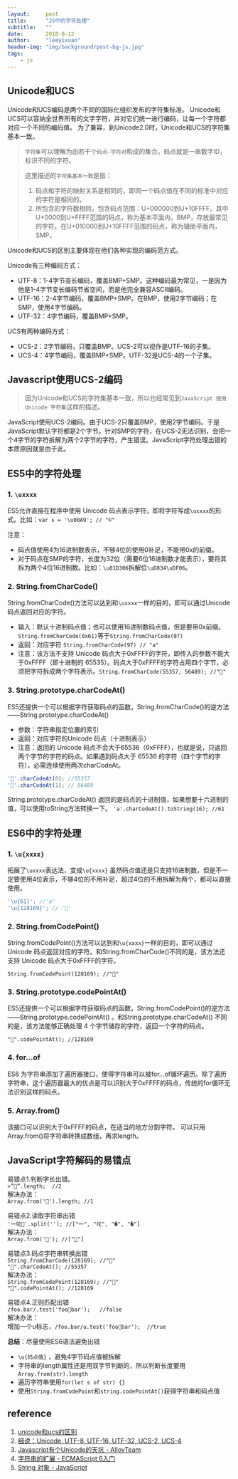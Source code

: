 ```yaml
---
layout:     post
title:      "JS中的字符处理"
subtitle:   ""
date:       2018-8-12
author:     "leeyixuan"
header-img: "img/background/post-bg-js.jpg"
tags:
    - js
---
```

## Unicode和UCS
Unicode和UCS编码是两个不同的国际化组织发布的字符集标准。
Unicode和UCS可以容纳全世界所有的文字字符，并对它们统一进行编码，让每一个字符都对应一个不同的编码值。
为了兼容，到Unicode2.0时，Unicode和UCS的字符集基本一致。
>`字符集`可以理解为由若干个`码点-字符对`构成的集合。码点就是一串数字ID，标识不同的字符。

>这里描述的`字符集基本一致`是指：
>1. 码点和字符的映射关系是相同的，即同一个码点值在不同的标准中对应的字符是相同的。
>2. 所包含的字符数相同，包含码点范围：U+000000到U+10FFFF。其中U+0000到U+FFFF范围的码点，称为基本平面内，BMP，存放最常见的字符。在U+010000到U+10FFFF范围的码点，称为辅助平面内，SMP。

Unicode和UCS的区别主要体现在他们各种实现的编码范方式。

Unicode有三种编码方式：
- UTF-8：1-4字节变长编码，覆盖BMP+SMP。这种编码最为常见，一是因为他是1-4字节变长编码节省空间，而是他完全兼容ASCII编码。
- UTF-16：2-4字节编码，覆盖BMP+SMP。在BMP，使用2字节编码；在SMP，使用4字节编码。
- UTF-32：4字节编码，覆盖BMP+SMP。

UCS有两种编码方式：
- UCS-2：2字节编码，只覆盖BMP。UCS-2可以视作是UTF-16的子集。
- UCS-4：4字节编码，覆盖BMP+SMP。UTF-32是UCS-4的一个子集。


## Javascript使用UCS-2编码


>因为Unicode和UCS的字符集基本一致，所以也经常见到`JavaScript 使用 Unicode 字符集`这样的描述。

JavaScript使用UCS-2编码。由于UCS-2只覆盖BMP，使用2字节编码。于是JavaScript默认字符都是2个字节。针对SMP的字符，在UCS-2无法识别，会把一个4字节的字符拆解为两个2字节的字符，产生错误。JavaScript字符处理出错的本质原因就是由于此。


## ES5中的字符处理
### 1. `\uxxxx`
ES5允许直接在程序中使用 Unicode 码点表示字符，即将字符写成`\uxxxx`的形式。比如：`var s = '\u00A9'; // "©"`

注意：
- 码点值使用4为16进制数表示，不够4位的使用0补足，不能带0x的前缀。
- 对于码点在SMP的字符，长度为32位（需要6位16进制数才能表示），要将其拆为两个4位16进制数。比如：`\u01D306`拆解位`\uD834\uDF06`。


### 2. String.fromCharCode()
String.fromCharCode()方法可以达到和`\uxxxx`一样的目的，即可以通过Unicode 码点返回对应的字符。

- 输入：默认十进制码点值；也可以使用16进制数码点值，但是要带0x前缀。`String.fromCharCode(0x61)`等于`String.fromCharCode(97)`
- 返回：对应字符
`String.fromCharCode(97) // "a"`
- 注意：该方法不支持 Unicode 码点大于0xFFFF的字符，即传入的参数不能大于0xFFFF（即十进制的 65535）。码点大于0xFFFF的字符占用四个字节，必须把字符拆成两个字符表示。`String.fromCharCode(55357, 56489); //"💩"`

### 3. String.prototype.charCodeAt() 

ES5还提供一个可以根据字符获取码点的函数，String.fromCharCode()的逆方法——String.prototype.charCodeAt() 
- 参数：字符串指定位置的索引
- 返回：对应字符的Unicode 码点（十进制表示）
- 注意：返回的 Unicode 码点不会大于65536（0xFFFF），也就是说，只返回两个字节的字符的码点。如果遇到码点大于 65536 的字符（四个字节的字符），必需连续使用两次charCodeAt。
```javascript
'💩'.charCodeAt(0); //55357  
'💩'.charCodeAt(1); // 56489
```

String.prototype.charCodeAt() 返回的是码点的十进制值，如果想要十六进制的值，可以使用toString方法转换一下。
`'a'.charCodeAt().toString(16); //61`

## ES6中的字符处理
### 1. `\u{xxxx}`
拓展了`\uxxxx`表达法，变成`\u{xxxx}`
虽然码点值还是只支持16进制数，但是不一定要使用4位表示，不够4位的不用补足，超过4位的不用拆解为两个，都可以直接使用。
```javascript
'\u{61}'; //'a'
'\u{128169}'; // '💩'
```
### 2. String.fromCodePoint()
String.fromCodePoint()方法可以达到和`\u{xxxx}`一样的目的，即可以通过Unicode 码点返回对应的字符。和String.fromCharCode()不同的是，该方法还支持 Unicode 码点大于0xFFFF的字符。

`String.fromCodePoint(128169); //"💩" `



### 3. String.prototype.codePointAt() 
ES5还提供一个可以根据字符获取码点的函数，String.fromCodePoint()的逆方法——String.prototype.codePointAt() 。和String.prototype.charCodeAt() 不同的是，该方法能够正确处理 4 个字节储存的字符，返回一个字符的码点。

`"💩".codePointAt(); //128169`


### 4. for...of
ES6 为字符串添加了遍历器接口，使得字符串可以被for...of循环遍历。除了遍历字符串，这个遍历器最大的优点是可以识别大于0xFFFF的码点，传统的for循环无法识别这样的码点。

### 5. Array.from()
该接口可以识别大于0xFFFF的码点，在适当的地方分割字符。
可以只用Array.from()将字符串转换成数组，再求length。



## JavaScript字符解码的易错点                                 
易错点1.判断字长出错。    
`>”💩”.length;  //2`    
解决办法：   
`Array.from('💩').length; //1`

易错点2.读取字符串出错   
`'一坨💩'.split(''); //["一", "坨", "�", "�"]`   
解决办法：    
`Array.from('💩'); //["💩"]`

易错点3.码点字符串转换出错     
`String.fromCharCode(128169); //""`    
`"💩".charCodeAt(); //55357`     
解决办法：    
`String.fromCodePoint(128169); //"💩" `     
`"💩".codePointAt(); //128169`   

易错点4.正则匹配出错     
`/foo.bar/.test('foo💩bar');   //false`     
解决办法：     
增加一个u标志，`/foo.bar/u.test('foo💩bar');  //true`

**总结**：尽量使用ES6语法避免出错 
- `\u{码点值}` ，避免4字节码点值被拆解
- 字符串的length属性还是用双字节判断的，所以判断长度要用`Array.from(str).length` 
-  遍历字符串使用`for(let s of str) {}`
-  使用`String.fromCodePoint`和`string.codePointAt()`获得字符串和码点值


## reference
1. [unicode和ucs的区别](https://blog.csdn.net/ultrani/article/details/8432767)
2. [细说：Unicode, UTF-8, UTF-16, UTF-32, UCS-2, UCS-4](https://www.cnblogs.com/malecrab/p/5300503.html)
3. [Javascript有个Unicode的天坑 - AlloyTeam](http://www.alloyteam.com/2016/12/javascript-has-a-unicode-sinkhole/)
4. [字符串的扩展 - ECMAScript 6入门](http://es6.ruanyifeng.com/#docs/string#codePointAt)
5. [String 对象 - JavaScript ](https://wangdoc.com/javascript/stdlib/string.html#stringfromcharcode)
